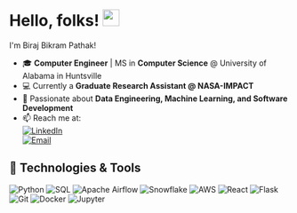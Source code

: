 # Hello, folks! <img src="https://raw.githubusercontent.com/MartinHeinz/MartinHeinz/master/wave.gif" width="30px">

I'm Biraj Bikram Pathak!

- 🎓 **Computer Engineer** | MS in **Computer Science** @ University of Alabama in Huntsville  
- 💻 Currently a **Graduate Research Assistant @ NASA-IMPACT**  
- 🚀 Passionate about **Data Engineering, Machine Learning, and Software Development**  
- 📫 Reach me at:  
  [![LinkedIn](https://img.shields.io/badge/LinkedIn-0077B5?style=flat&logo=linkedin&logoColor=white)](https://www.linkedin.com/in/biraj-bikram-pathak/)  
  [![Email](https://img.shields.io/badge/Email-D14836?style=flat&logo=gmail&logoColor=white)](mailto:birajbikrampathak@gmail.com)  

## 🚀 Technologies & Tools

![Python](https://img.shields.io/badge/Python-3776AB?style=flat&logo=python&logoColor=white)
![SQL](https://img.shields.io/badge/SQL-025E8C?style=flat&logo=postgresql&logoColor=white)
![Apache Airflow](https://img.shields.io/badge/Apache%20Airflow-017CEE?style=flat&logo=apache-airflow&logoColor=white)
![Snowflake](https://img.shields.io/badge/Snowflake-56B9DA?style=flat&logo=snowflake&logoColor=white)
![AWS](https://img.shields.io/badge/AWS-232F3E?style=flat&logo=amazon-aws&logoColor=white)
![React](https://img.shields.io/badge/React-20232A?style=flat&logo=react&logoColor=61DAFB)
![Flask](https://img.shields.io/badge/Flask-000000?style=flat&logo=flask&logoColor=white)
![Git](https://img.shields.io/badge/Git-F05032?style=flat&logo=git&logoColor=white)
![Docker](https://img.shields.io/badge/Docker-2496ED?style=flat&logo=docker&logoColor=white)
![Jupyter](https://img.shields.io/badge/Jupyter-F37626?style=flat&logo=jupyter&logoColor=white)

